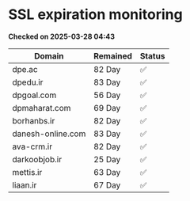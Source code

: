 # SSL expiration monitoring

**Checked on 2025-03-28 04:43**

| Domain | Remained | Status       |
|--------|----------|--------------|
| dpe.ac     | 82 Day   | ✅ |
| dpedu.ir     | 83 Day   | ✅ |
| dpgoal.com     | 56 Day   | ✅ |
| dpmaharat.com     | 69 Day   | ✅ |
| borhanbs.ir     | 82 Day   | ✅ |
| danesh-online.com     | 83 Day   | ✅ |
| ava-crm.ir     | 82 Day   | ✅ |
| darkoobjob.ir     | 25 Day   | ✅ |
| mettis.ir     | 63 Day   | ✅ |
| liaan.ir     | 67 Day   | ✅ |

